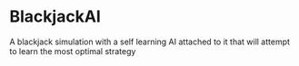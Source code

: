 # BlackjackAI
A blackjack simulation with a self learning AI attached to it that will attempt to learn the most optimal strategy
